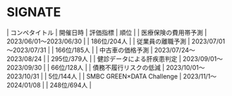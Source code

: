 # SIGNATE

| コンペタイトル | 開催日時 | 評価指標 | 順位 |
| 医療保険の費用帯予測 | 2023/06/01～2023/06/30 |  | 186位/204人 |
| 従業員の離職予測 | 2023/07/01～2023/07/31 |  | 166位/185人 |
| 中古車の価格予測 | 2023/07/24～2023/08/24 |  | 295位/379人 |
| 健診データによる肝疾患判定 | 2023/09/01～2023/09/30 |  | 66位/128人 |
| 債務不履行リスクの低減 | 2023/10/01～2023/10/31 |  | 5位/144人 |
| SMBC GREEN×DATA Challenge | 2023/11/1～2024/01/08 |  | 248位/694人 |

